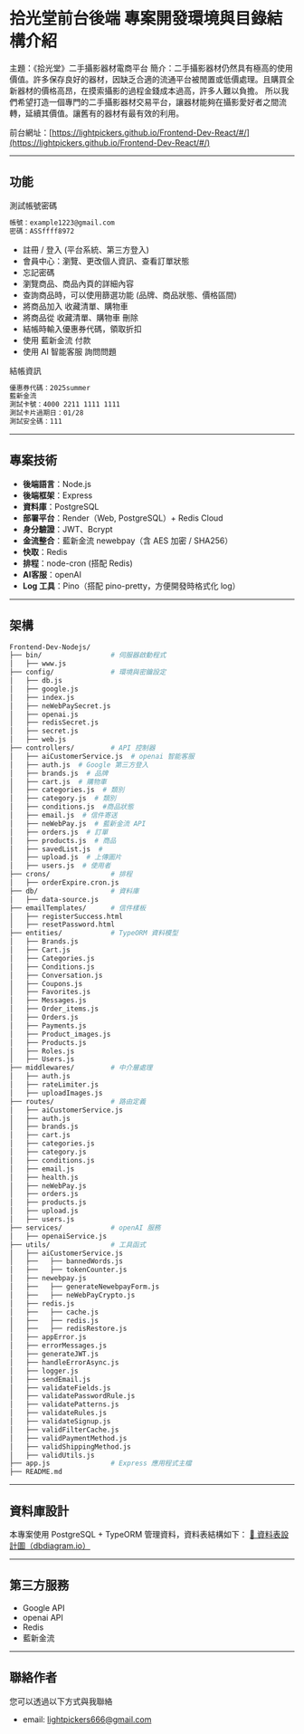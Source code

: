 # 拾光堂前台後端 專案開發環境與目錄結構介紹
主題：《拾光堂》二手攝影器材電商平台
簡介：二手攝影器材仍然具有極高的使用價值。許多保存良好的器材，因缺乏合適的流通平台被閒置或低價處理。且購買全新器材的價格高昂，在摸索攝影的過程金錢成本過高，許多人難以負擔。
所以我們希望打造一個專門的二手攝影器材交易平台，讓器材能夠在攝影愛好者之間流轉，延續其價值。讓舊有的器材有最有效的利用。

前台網址：[https://lightpickers.github.io/Frontend-Dev-React/#/](https://lightpickers.github.io/Frontend-Dev-React/#/)

---

## 功能
測試帳號密碼
```bash
帳號：example1223@gmail.com
密碼：ASSffff8972
```
- 註冊 / 登入 (平台系統、第三方登入)
- 會員中心：瀏覽、更改個人資訊、查看訂單狀態
- 忘記密碼
- 瀏覽商品、商品內頁的詳細內容
- 查詢商品時，可以使用篩選功能 (品牌、商品狀態、價格區間)
- 將商品加入 收藏清單、購物車
- 將商品從 收藏清單、購物車 刪除
- 結帳時輸入優惠券代碼，領取折扣
- 使用 藍新金流 付款
- 使用 AI 智能客服 詢問問題

結帳資訊
```bash
優惠券代碼：2025summer
藍新金流
測試卡號：4000 2211 1111 1111
測試卡片過期日：01/28
測試安全碼：111
```
 
---

## 專案技術
- **後端語言**：Node.js
- **後端框架**：Express
- **資料庫**：PostgreSQL
- **部署平台**：Render（Web, PostgreSQL）+ Redis Cloud
- **身分驗證**：JWT、Bcrypt
- **金流整合**：藍新金流 newebpay（含 AES 加密 / SHA256）
- **快取**：Redis
- **排程**：node-cron (搭配 Redis)
- **AI客服**：openAI
- **Log 工具**：Pino（搭配 pino-pretty，方便開發時格式化 log）

---

## 架構
```bash
Frontend-Dev-Nodejs/
├── bin/                 # 伺服器啟動程式
│   ├── www.js
├── config/              # 環境與密鑰設定
│   ├── db.js
│   ├── google.js
│   ├── index.js
│   ├── neWebPaySecret.js
│   ├── openai.js
│   ├── redisSecret.js
│   ├── secret.js
│   ├── web.js
├── controllers/         # API 控制器
│   ├── aiCustomerService.js  # openai 智能客服 
│   ├── auth.js  # Google 第三方登入
│   ├── brands.js  # 品牌
│   ├── cart.js  # 購物車
│   ├── categories.js  # 類別
│   ├── category.js  # 類別
│   ├── conditions.js  #商品狀態
│   ├── email.js  # 信件寄送
│   ├── neWebPay.js  # 藍新金流 API
│   ├── orders.js  # 訂單
│   ├── products.js  # 商品
│   ├── savedList.js  # 
│   ├── upload.js  # 上傳圖片
│   ├── users.js  # 使用者
├── crons/               # 排程
│   ├── orderExpire.cron.js
├── db/                  # 資料庫
│   ├── data-source.js
├── emailTemplates/      # 信件樣板
│   ├── registerSuccess.html
│   ├── resetPassword.html
├── entities/            # TypeORM 資料模型
│   ├── Brands.js
│   ├── Cart.js
│   ├── Categories.js
│   ├── Conditions.js
│   ├── Conversation.js
│   ├── Coupons.js
│   ├── Favorites.js
│   ├── Messages.js
│   ├── Order_items.js
│   ├── Orders.js
│   ├── Payments.js
│   ├── Product_images.js
│   ├── Products.js
│   ├── Roles.js
│   ├── Users.js
├── middlewares/         # 中介層處理
│   ├── auth.js
│   ├── rateLimiter.js
│   ├── uploadImages.js
├── routes/              # 路由定義
│   ├── aiCustomerService.js
│   ├── auth.js
│   ├── brands.js
│   ├── cart.js
│   ├── categories.js
│   ├── category.js
│   ├── conditions.js
│   ├── email.js
│   ├── health.js
│   ├── neWebPay.js
│   ├── orders.js
│   ├── products.js
│   ├── upload.js
│   ├── users.js
├── services/            # openAI 服務
│   ├── openaiService.js
├── utils/               # 工具函式
│   ├── aiCustomerService.js
│   ├──   ├── bannedWords.js
│   ├──   ├── tokenCounter.js
│   ├── newebpay.js
│   ├──   ├── generateNewebpayForm.js
│   ├──   ├── neWebPayCrypto.js
│   ├── redis.js
│   ├──   ├── cache.js
│   ├──   ├── redis.js
│   ├──   ├── redisRestore.js
│   ├── appError.js
│   ├── errorMessages.js
│   ├── generateJWT.js
│   ├── handleErrorAsync.js
│   ├── logger.js
│   ├── sendEmail.js
│   ├── validateFields.js
│   ├── validatePasswordRule.js
│   ├── validatePatterns.js
│   ├── validateRules.js
│   ├── validateSignup.js
│   ├── validFilterCache.js
│   ├── validPaymentMethod.js
│   ├── validShippingMethod.js
│   ├── validUtils.js
├── app.js               # Express 應用程式主檔
├── README.md
```

---

## 資料庫設計
本專案使用 PostgreSQL + TypeORM 管理資料，資料表結構如下：
[🔗 資料表設計圖（dbdiagram.io）](https://dbdiagram.io/d/Light-Peakers-67ea32794f7afba184c42005)

---

## 第三方服務
- Google API
- openai API
- Redis
- 藍新金流

---

## 聯絡作者
您可以透過以下方式與我聯絡
- email: lightpickers666@gmail.com
